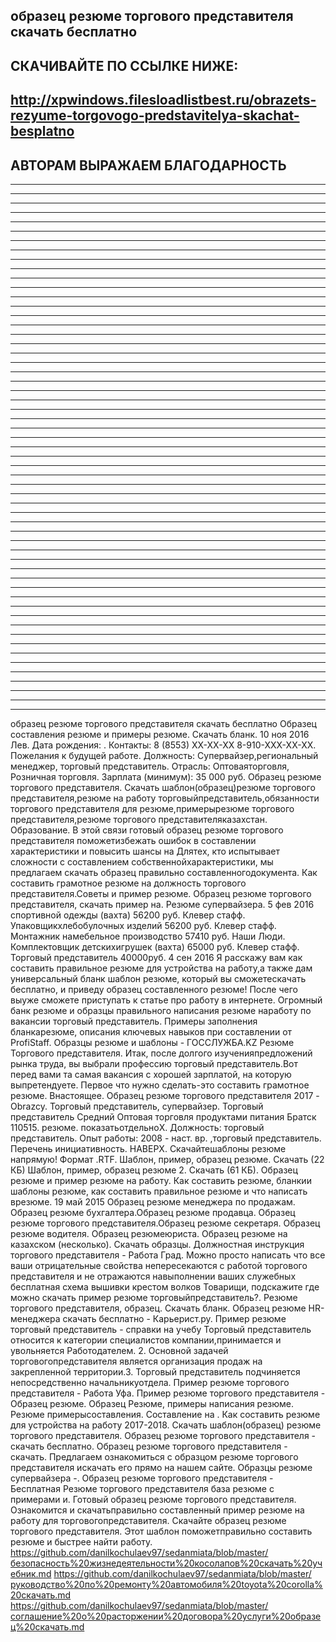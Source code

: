 образец резюме торгового представителя скачать бесплатно
--------------------------------------------------
СКАЧИВАЙТЕ ПО ССЫЛКЕ НИЖЕ:
--------------------------------------------------
http://xpwindows.filesloadlistbest.ru/obrazets-rezyume-torgovogo-predstavitelya-skachat-besplatno
--------------------------------------------------
АВТОРАМ ВЫРАЖАЕМ БЛАГОДАРНОСТЬ
--------------------------------------------------
--------------------------------------------------
--------------------------------------------------
--------------------------------------------------
--------------------------------------------------
--------------------------------------------------
--------------------------------------------------
--------------------------------------------------
--------------------------------------------------
--------------------------------------------------
--------------------------------------------------
--------------------------------------------------
--------------------------------------------------
--------------------------------------------------
--------------------------------------------------
--------------------------------------------------
--------------------------------------------------
--------------------------------------------------
--------------------------------------------------
--------------------------------------------------
--------------------------------------------------
--------------------------------------------------
--------------------------------------------------
--------------------------------------------------
--------------------------------------------------
--------------------------------------------------
--------------------------------------------------
--------------------------------------------------
--------------------------------------------------
--------------------------------------------------
--------------------------------------------------
--------------------------------------------------
--------------------------------------------------
--------------------------------------------------
--------------------------------------------------
--------------------------------------------------
--------------------------------------------------
--------------------------------------------------
--------------------------------------------------
--------------------------------------------------
--------------------------------------------------
--------------------------------------------------
--------------------------------------------------
--------------------------------------------------
--------------------------------------------------
--------------------------------------------------
--------------------------------------------------
--------------------------------------------------
--------------------------------------------------
--------------------------------------------------
--------------------------------------------------
--------------------------------------------------
--------------------------------------------------
--------------------------------------------------
--------------------------------------------------
--------------------------------------------------
--------------------------------------------------
--------------------------------------------------
образец резюме торгового представителя скачать бесплатно Образец составления резюме и примеры резюме. Скачать бланк. 10 ноя 2016  Лев. Дата рождения: . Контакты:  8 (8553) XX-XX-XX 8-910-XXX-XX-XX. Пожелания к будущей работе. Должность: Супервайзер,региональный менеджер, торговый представитель. Отрасль: Оптоваяторговля, Розничная торговля. Зарплата (минимум): 35 000 руб. Образец резюме торгового представителя. Скачать шаблон(образец)резюме торгового представителя,резюме на работу торговыйпредставитель,обязанности торгового представителя для резюме,примерырезюме торгового представителя,резюме торгового представителяказахстан. Образование. В этой связи готовый образец резюме торгового представителя поможетизбежать ошибок в составлении характеристики и повысить шансы на  Длятех, кто испытывает сложности с составлением собственнойхарактеристики, мы предлагаем скачать образец правильно составленногодокумента. Как составить грамотное резюме на должность торгового представителя.Советы и пример резюме. Образец резюме торгового представителя, скачать пример на. Резюме супервайзера. 5 фев 2016   спортивной одежды (вахта) 56200 руб. Клевер стафф. Упаковщикхлебобулочных изделий 56200 руб. Клевер стафф. Монтажник намебельное производство 57410 руб. Наши Люди. Комплектовщик детскихигрушек (вахта) 65000 руб. Клевер стафф. Торговый представитель 40000руб. 4 сен 2016  Я расскажу вам как составить правильное резюме для устройства на работу,а также дам универсальный бланк  шаблон резюме, который вы сможетескачать бесплатно, и приведу образец составленного резюме! После чего выуже сможете приступать к статье про работу в интернете. Огромный банк резюме и образцы правильного написания резюме наработу по вакансии торговый представитель. Примеры заполнения бланкарезюме, описания ключевых навыков при составлении от ProfiStaff. Образцы резюме и шаблоны - ГОССЛУЖБА.KZ
Резюме Торгового представителя. Итак, после долгого изученияпредложений рынка труда, вы выбрали профессию торговый представитель.Вот перед вами та самая вакансия с хорошей зарплатой, на которую выпретендуете. Первое что нужно сделать-это составить грамотное резюме. Внастоящее. Образец резюме торгового представителя 2017 - Obrazcy. Торговый представитель, супервайзер. Торговый представитель  Средний Оптовая торговля продуктами питания  Братск  110515. резюме. показатьотдельноX. Должность: торговый представитель. Опыт работы: 2008 - наст. вр. ,торговый представитель. Перечень  инициативность. НАВЕРХ. Скачайтешаблоны резюме напрямую! Формат .RTF. Шаблон, пример, образец резюме. Скачать (22 КБ)  Шаблон, пример, образец резюме 2. Скачать (61 КБ). Образец резюме и пример резюме на работу. Как составить резюме, бланкии шаблоны резюме, как составить правильное резюме и что написать врезюме. 19 май 2015  Образец резюме менеджера по продажам. Образец резюме бухгалтера.Образец резюме продавца. Образец резюме торгового представителя.Образец резюме секретаря. Образец резюме водителя. Образец резюмеюриста. Образец резюме на казахском (несколько). Скачать образцы. Должностная инструкция торгового представителя - Работа Град. Можно просто написать что все ваши отрицательные свойства непересекаются с работой торгового представителя и не отражаются навыполнении ваших служебных  бесплатная схема вышивки крестом волков Товарищи, подскажите где можно скачать пример резюме торговыйпредставитель?. Резюме торгового представителя, образец. Скачать бланк. Образец резюме HR-менеджера скачать бесплатно - Карьерист.ру. Пример резюме торговый представитель -  справки на учебу
Торговый представитель относится к категории специалистов компании,принимается и увольняется Работодателем. 2. Основной задачей торговогопредставителя является организация продаж на закрепленной территории.3. Торговый представитель подчиняется непосредственно начальникуотдела. Пример резюме торгового представителя - Работа Уфа. Пример резюме торгового представителя - Образец резюме. Образец Резюме, примеры написания резюме. Резюме примерысоставления. Составление на . Как составить резюме для устройства на работу 2017-2018. Скачать шаблон(образец) резюме торгового представителя. Образец резюме торгового представителя - скачать бесплатно. Образец резюме торгового представителя - скачать. Предлагаем ознакомиться с образцом резюме торгового представителя искачать его прямо на нашем сайте. Образцы резюме супервайзера -. Образец резюме торгового представителя - Бесплатная
Резюме торгового представителя  база резюме с примерами и. Готовый образец резюме торгового представителя. Ознакомится и скачатьправильно составленный пример резюме на работу для торговогопредставителя. Скачайте образец резюме торгового представителя. Этот шаблон поможетправильно составить резюме и быстрее найти работу.
https://github.com/danilkochulaev97/sedanmiata/blob/master/безопасность%20жизнедеятельности%20косолапов%20скачать%20учебник.md
https://github.com/danilkochulaev97/sedanmiata/blob/master/руководство%20по%20ремонту%20автомобиля%20toyota%20corolla%20скачать.md
https://github.com/danilkochulaev97/sedanmiata/blob/master/соглашение%20о%20расторжении%20договора%20услуги%20образец%20скачать.md
